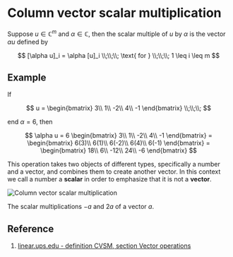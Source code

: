 # Column vector scalar multiplication

Suppose $u \in \mathbb{C}^m$ and $\alpha \in \mathbb{C}$, then the scalar multiple of $u$ by $\alpha$ is the vector $\alpha u$ defined by

$$
[\alpha u]_i = \alpha [u]_i
\\;\\;\\;
\text{ for }
\\;\\;\\;
1 \leq i \leq m
$$

## Example

If

$$
u =
\begin{bmatrix}
    3\\
    1\\
    -2\\
    4\\
    -1
\end{bmatrix}
\\;\\;\\;
$$

end $\alpha = 6$, then

$$
\alpha u =
6
\begin{bmatrix}
    3\\
    1\\
    -2\\
    4\\
    -1
\end{bmatrix} =
\begin{bmatrix}
    6(3)\\
    6(1)\\
    6(-2)\\
    6(4)\\
    6(-1)
\end{bmatrix} =
\begin{bmatrix}
    18\\
    6\\
    -12\\
    24\\
    -6
\end{bmatrix}
$$

This operation takes two objects of different types, specifically a number and a vector, and combines them to create another vector. In this context we call a number a **scalar** in order to emphasize that it is not a **vector**.

![Column vector scalar multiplication](https://upload.wikimedia.org/wikipedia/commons/1/1b/Scalar_multiplication_of_vectors2.svg)

The scalar multiplications $−a$ and $2 a$ of a vector $a$.

## Reference

1. [linear.ups.edu - definition CVSM, section Vector operations](http://linear.ups.edu/html/section-VO.html)